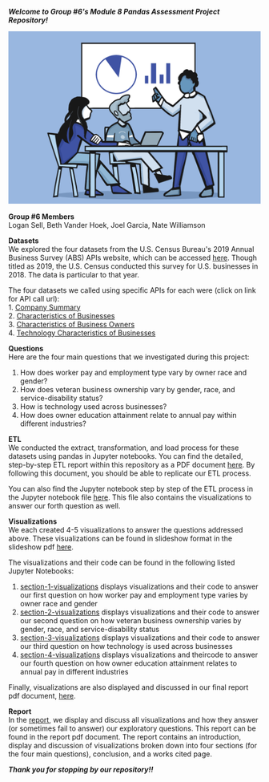 ***Welcome to Group #6's Module 8 Pandas Assessment Project Repository!***

![business image](business.png)

 **Group #6 Members**  
  Logan Sell, Beth Vander Hoek, Joel Garcia, Nate Williamson
 
 **Datasets**  
            We explored the four datasets from the U.S. Census Bureau's 2019 Annual Business Survey (ABS) APIs website, which can be accessed [here](https://www.census.gov/data/developers/data-sets/abs.2019.html). Though titled as 2019, the U.S. Census conducted this survey for U.S. businesses in 2018. The data is particular to that year.
            
   The four datasets we called using specific APIs for each were (click on link for API call url):  
    1. [Company Summary](https://api.census.gov/data/2018/abscs.html)  
    2. [Characteristics of Businesses](https://api.census.gov/data/2018/abscb.html)  
    3. [Characteristics of Business Owners](https://api.census.gov/data/2018/abscbo.html)  
    4. [Technology Characteristics of Businesses](https://api.census.gov/data/2018/abstcb.html)  

 **Questions**  
  Here are the four main questions that we investigated during this project:  
    
   1. How does worker pay and employment type vary by owner race and gender?  
   2. How does veteran business ownership vary by gender, race, and service-disability status?  
   3. How is technology used across businesses?  
   4. How does owner education attainment relate to annual pay within different industries?  
    
 
 **ETL**  
We conducted the extract, transformation, and load process for these datasets using pandas in Jupyter notebooks. You can find the detailed, step-by-step ETL report within this repository as a PDF document [here](ETL-report-group6.pdf). By following this document, you should be able to replicate our ETL process. 

You can also find the Jupyter notebook step by step of the ETL process in the Jupyter notebook file [here](ETL-section-4-visualizations.ipynb). This file also contains the visualizations to answer our forth question as well.

 **Visualizations**  
We each created 4-5 visualizations to answer the questions addressed above. These visualizations can be found in slideshow format in the slideshow pdf [here](visualizations-slideshow.pdf).   
        
The visualizations and their code can be found in the following listed Jupyter Notebooks:  

1. [section-1-visualizations](section1visualizations.ipynb) displays visualizations and their code to answer our first question on how worker pay and employment type varies by owner race and gender  
2. [section-2-visualizations](section-2-visualizations-code.ipynb) displays visualizations and their code to answer our second question on how veteran business ownership varies by gender, race, and service-disability status  
3. [section-3-visualizations](section-3-visualizations-code.ipynb) displays visualizations and their code to answer our third question on how technology is used across businesses  
4. [section-4-visualizations](ETL-section-4-visualizations.ipynb) displays visualizations and theircode to answer our fourth question on how owner education attainment relates to annual pay in different industries  

Finally, visualizations are also displayed and discussed in our final report pdf document, [here](Group-6-Report.pdf).

**Report**  
In the [report](Group-6-Report.pdf), we display and discuss all visualizations and how they answer (or sometimes fail to answer) our exploratory questions. This report can be found in the report pdf document. The report contains an introduction, display and discussion of visualizations broken down into four sections (for the four main questions), conclusion, and a works cited page.  

***Thank you for stopping by our repository!!***


    

    

